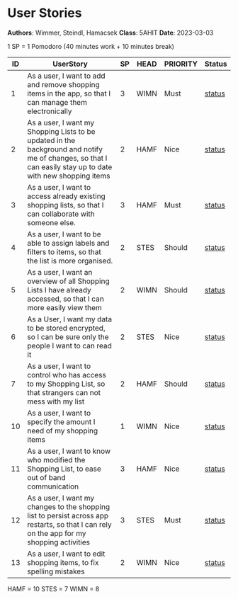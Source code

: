 # User Stories

**Authors**: Wimmer, Steindl, Hamacsek
**Class**: 5AHIT
**Date**: 2023-03-03

1 SP = 1 Pomodoro (40 minutes work + 10 minutes break)

| ID   | UserStory                                                    | SP   | HEAD | PRIORITY | Status                                                       |
| ---- | ------------------------------------------------------------ | ---- | ---- | -------- | ------------------------------------------------------------ |
| 1    | As a user, I want to add and remove shopping items in the app, so that I can manage them electronically | 3    | WIMN | Must     | [status](](https://github.com/TGM-HIT/syt5-gek1051-mobile-application-shopilist/issues/5)) |
| 2    | As a user, I want my Shopping Lists to be updated in the background and notify me of changes, so that I can easily stay up to date with new shopping items | 2    | HAMF | Nice     | [status](https://github.com/TGM-HIT/syt5-gek1051-mobile-application-shopilist/issues/2) |
| 3    | As a user, I want to access already existing shopping lists, so that I can collaborate with someone else. | 3    | HAMF | Must     | [status](https://github.com/TGM-HIT/syt5-gek1051-mobile-application-shopilist/issues/3) |
| 4    | As a user, I want to be able to assign labels and filters to items, so that the list is more organised. | 2    | STES | Should   | [status](https://github.com/TGM-HIT/syt5-gek1051-mobile-application-shopilist/issues/4) |
| 5    | As a user, I want an overview of all Shopping Lists I have already accessed, so that I can more easily view them | 2    | WIMN | Should   | [status](https://github.com/TGM-HIT/syt5-gek1051-mobile-application-shopilist/issues/5) |
| 6    | As a User, I want my data to be stored encrypted, so I can be sure only the people I want to can read it | 2    | STES | Nice     | [status](https://github.com/TGM-HIT/syt5-gek1051-mobile-application-shopilist/issues/6) |
| 7    | As a user, I want to control who has access to my Shopping List, so that strangers can not mess with my list | 2    | HAMF | Should   | [status](https://github.com/TGM-HIT/syt5-gek1051-mobile-application-shopilist/issues/7) |
| 10   | As a user, I want to specify the amount I need of my shopping items | 1    | WIMN | Nice     | [status](https://github.com/TGM-HIT/syt5-gek1051-mobile-application-shopilist/issues/10) |
| 11   | As a user, I want to know who modified the Shopping List, to ease out of band communication | 3    | HAMF | Nice     | [status](https://github.com/TGM-HIT/syt5-gek1051-mobile-application-shopilist/issues/11) |
| 12   | As a user, I want my changes to the shopping list to persist across app restarts, so that I can rely on the app for my shopping activities | 3    | STES | Must     | [status](https://github.com/TGM-HIT/syt5-gek1051-mobile-application-shopilist/issues/12) |
| 13   | As a user, I want to edit shopping items, to fix spelling mistakes | 2    | WIMN | Nice     | [status](https://github.com/TGM-HIT/syt5-gek1051-mobile-application-shopilist/issues/13) |

HAMF = 10
STES = 7
WIMN = 8
